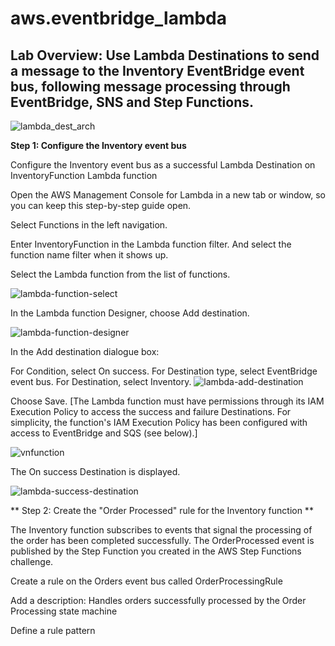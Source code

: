 # aws.eventbridge_lambda

## Lab Overview:  Use Lambda Destinations to send a message to the Inventory EventBridge event bus, following message processing through EventBridge, SNS and Step Functions. 


![lambda_dest_arch](https://user-images.githubusercontent.com/29739578/209454289-6c9d5ba1-054b-44c0-ab74-ff90faab916d.png)


**Step 1: Configure the Inventory event bus**


Configure the Inventory event bus as a successful Lambda Destination on InventoryFunction Lambda function

Open the AWS Management Console for Lambda in a new tab or window, so you can keep this step-by-step guide open.

Select Functions in the left navigation.

Enter InventoryFunction in the Lambda function filter. And select the function name filter when it shows up.

Select the Lambda function from the list of functions.

![lambda-function-select](https://user-images.githubusercontent.com/29739578/209454356-161587fc-a50b-474d-b85e-936bcde090a5.png)

In the Lambda function Designer, choose Add destination.

![lambda-function-designer](https://user-images.githubusercontent.com/29739578/209454397-d38c8130-a101-4770-b8be-8840622ca27f.png)

In the Add destination dialogue box:

For Condition, select On success.
For Destination type, select EventBridge event bus.
For Destination, select Inventory.
![lambda-add-destination](https://user-images.githubusercontent.com/29739578/209454406-64d37215-e8a0-4d53-8439-55b11c852eb1.png)

Choose Save. 
[The Lambda function must have permissions through its IAM Execution Policy to access the success and failure Destinations. For simplicity, the function's IAM Execution Policy has been configured with access to EventBridge and SQS (see below).]

![vnfunction](https://user-images.githubusercontent.com/29739578/209454428-f6407d3f-3864-46b4-b701-1b1a743b5f46.PNG)

The On success Destination is displayed.

![lambda-success-destination](https://user-images.githubusercontent.com/29739578/209454434-a2b3fea3-1a7a-4296-94ed-0cc5490485df.png)

** Step 2: Create the "Order Processed" rule for the Inventory function **

The Inventory function subscribes to events that signal the processing of the order has been completed successfully. The OrderProcessed event is published by the Step Function you created in the AWS Step Functions challenge.

Create a rule on the Orders event bus called OrderProcessingRule

Add a description: Handles orders successfully processed by the Order Processing state machine

Define a rule pattern









